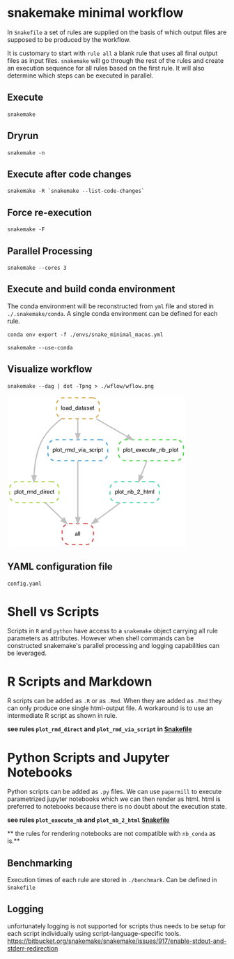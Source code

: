 # snakemake minimal workflow
In `Snakefile` a set of rules are supplied on the basis of which output files are
supposed to be produced by the workflow.

It is customary to start with `rule all` a blank rule that uses all final output files as input files.
`snakemake` will go through the rest of the rules and create an execution sequence for all rules based
on the first rule. It will also determine which steps can be executed in parallel.

## Execute
```shell
snakemake
```

## Dryrun
```shell
snakemake -n

```

## Execute after code changes
```shell
snakemake -R `snakemake --list-code-changes`
```

## Force re-execution
```shell
snakemake -F
```

## Parallel Processing

```shell
snakemake --cores 3
```

## Execute and build conda environment

The conda environment will be reconstructed from `yml` file and stored in `./.snakemake/conda`.
A single conda environment can be defined for each rule.

```shell
conda env export -f ./envs/snake_minimal_macos.yml
```

```shell
snakemake --use-conda
```


## Visualize workflow
```shell
snakemake --dag | dot -Tpng > ./wflow/wflow.png
```

![](./wflow/wflow.png)

## YAML configuration file
`config.yaml`

# Shell vs Scripts
Scripts in `R` and `python` have access to a `snakemake` object carrying all rule
parameters as attributes. However when shell commands can be constructed snakemake's
parallel processing and logging capabilities can be leveraged.

# R Scripts and Markdown
R scripts can be added as `.R` or as `.Rmd`. When they are added as `.Rmd` they
can only produce one single html-output file. A workaround is to use an intermediate
R script as shown in rule.

**see rules `plot_rmd_direct` and `plot_rmd_via_script` in [Snakefile](https://github.com/erblast/snakemake_minimal/blob/master/Snakefile)**

# Python Scripts and Jupyter Notebooks
Python scripts can be added as `.py` files. We can use `papermill` to execute
parametrized jupyter notebooks which we can then render as html. html is preferred
to notebooks because there is no doubt about the execution state.

**see rules `plot_execute_nb` and `plot_nb_2_html` [Snakefile](https://github.com/erblast/snakemake_minimal/blob/master/Snakefile)**

** the rules for rendering notebooks are not compatible with `nb_conda` as is.**


## Benchmarking
Execution times of each rule are stored in `./benchmark`. Can be defined in `Snakefile`

## Logging
unfortunately logging is not supported for scripts thus needs to be setup
for each script individually using script-language-specific tools.
https://bitbucket.org/snakemake/snakemake/issues/917/enable-stdout-and-stderr-redirection
